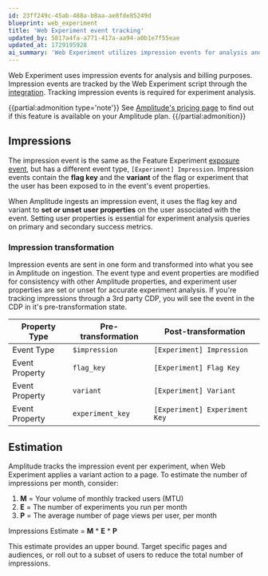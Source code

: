 ```yaml
---
id: 23ff249c-45ab-488a-b8aa-ae8fde85249d
blueprint: web_experiment
title: 'Web Experiment event tracking'
updated_by: 5817a4fa-a771-417a-aa94-a0b1e7f55eae
updated_at: 1729195928
ai_summary: 'Web Experiment utilizes impression events for analysis and billing. You need to track impression events with the Web Experiment script for experiment analysis. Impression events in Amplitude involve setting user properties based on flag key and variant. When tracking impressions through a third-party CDP, events are transformed for consistency. Amplitude estimates impressions per experiment based on monthly tracked users, experiments, and page views. This estimation helps you manage and target impressions effectively to optimize your experiments.'
---
```

Web Experiment uses impression events for analysis and billing purposes. Impression events are tracked by the Web Experiment script through the [integration](/docs/web-experiment/implementation#integrate-with-a-third-party-cdp). Tracking impression events is required for experiment analysis.

{{partial:admonition type='note'}}
See [Amplitude's pricing page](https://amplitude.com/pricing) to find out if this feature is available on your Amplitude plan.
{{/partial:admonition}}

## Impressions

The impression event is the same as the Feature Experiment [exposure event](/docs/feature-experiment/under-the-hood/event-tracking#exposure-events), but has a different event type, `[Experiment] Impression`. Impression events contain the **flag key** and the **variant** of the flag or experiment that the user has been exposed to in the event's event properties.

When Amplitude ingests an impression event, it uses the flag key and variant to **set or unset user properties** on the user associated with the event. Setting user properties is essential for experiment analysis queries on primary and secondary success metrics.

### Impression  transformation

Impression events are sent in one form and transformed into what you see in Amplitude on ingestion. The event type and event properties are modified for consistency with other Amplitude properties, and experiment user properties are set or unset for accurate experiment analysis. If you're tracking impressions through a 3rd party CDP, you will see the event in the CDP in it's pre-transformation state.

| Property Type | Pre-transformation | Post-transformation |
| --- | --- | --- |
| Event Type | `$impression` | `[Experiment] Impression` |
| Event Property | `flag_key` | `[Experiment] Flag Key` |
| Event Property | `variant` | `[Experiment] Variant` |
| Event Property | `experiment_key` | `[Experiment] Experiment Key` |

## Estimation

Amplitude tracks the impression event per experiment, when Web Experiment applies a variant action to a page. To estimate the number of impressions per month, consider:

1. **M** = Your volume of monthly tracked users (MTU)
2. **E** = The number of experiments you run per month
3. **P** = The average number of page views per user, per month

Impressions Estimate = **M** * **E** * **P**

This estimate provides an upper bound. Target specific pages and audiences, or roll out to a subset of users to reduce the total number of impressions.